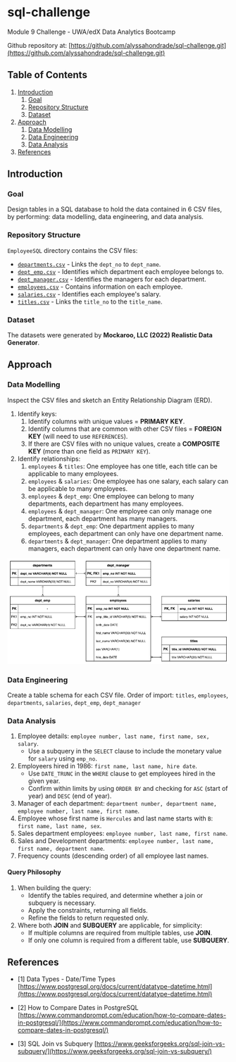 # sql-challenge
Module 9 Challenge - UWA/edX Data Analytics Bootcamp

Github repository at: [https://github.com/alyssahondrade/sql-challenge.git](https://github.com/alyssahondrade/sql-challenge.git)

## Table of Contents
1. [Introduction](https://github.com/alyssahondrade/sql-challenge/tree/main#introduction)
    1. [Goal](https://github.com/alyssahondrade/sql-challenge/tree/main#goal)
    2. [Repository Structure](https://github.com/alyssahondrade/sql-challenge/tree/main#repository-structure)
    3. [Dataset](https://github.com/alyssahondrade/sql-challenge/tree/main#dataset)
2. [Approach](https://github.com/alyssahondrade/sql-challenge/tree/main#approach)
    1. [Data Modelling](https://github.com/alyssahondrade/sql-challenge/tree/main#data-modelling)
    2. [Data Engineering](https://github.com/alyssahondrade/sql-challenge/tree/main#data-engineering)
    3. [Data Analysis](https://github.com/alyssahondrade/sql-challenge/tree/main#data-analysis)
3. [References](https://github.com/alyssahondrade/sql-challenge/tree/main#references)

## Introduction
### Goal
Design tables in a SQL database to hold the data contained in 6 CSV files, by performing: data modelling, data engineering, and data analysis.

### Repository Structure
`EmployeeSQL` directory contains the CSV files:
- [`departments.csv`](https://github.com/alyssahondrade/sql-challenge/blob/main/EmployeeSQL/departments.csv) - Links the `dept_no` to `dept_name`.
- [`dept_emp.csv`](https://github.com/alyssahondrade/sql-challenge/blob/main/EmployeeSQL/dept_emp.csv) - Identifies which department each employee belongs to.
- [`dept_manager.csv`](https://github.com/alyssahondrade/sql-challenge/blob/main/EmployeeSQL/dept_manager.csv) - Identifies the managers for each department.
- [`employees.csv`](https://github.com/alyssahondrade/sql-challenge/blob/main/EmployeeSQL/employees.csv) - Contains information on each employee.
- [`salaries.csv`](https://github.com/alyssahondrade/sql-challenge/blob/main/EmployeeSQL/salaries.csv) - Identifies each employee's salary.
- [`titles.csv`](https://github.com/alyssahondrade/sql-challenge/blob/main/EmployeeSQL/titles.csv) - Links the `title_no` to the `title_name`.

### Dataset
The datasets were generated by **Mockaroo, LLC (2022) Realistic Data Generator**.

## Approach
### Data Modelling
Inspect the CSV files and sketch an Entity Relationship Diagram (ERD).
1. Identify keys:
    1. Identify columns with unique values = __PRIMARY KEY__.
    2. Identify columns that are common with other CSV files = __FOREIGN KEY__ (will need to use `REFERENCES`).
    3. If there are CSV files with no unique values, create a __COMPOSITE KEY__ (more than one field as `PRIMARY KEY`).
2. Identify relationships:
    1. `employees` & `titles`: One employee has one title, each title can be applicable to many employees.
    2. `employees` & `salaries`: One employee has one salary, each salary can be applicable to many employees.
    3. `employees` & `dept_emp`: One employee can belong to many departments, each department has many employees.
    4. `employees` & `dept_manager`: One employee can only manage one department, each department has many managers.
    5. `departments` & `dept_emp`: One department applies to many employees, each department can only have one department name.
    6. `departments` & `dept_manager`: One department applies to many managers, each department can only have one department name.

![ERD](https://github.com/alyssahondrade/sql-challenge/blob/main/ERD.png)

### Data Engineering
Create a table schema for each CSV file. Order of import:
    `titles`, `employees`, `departments`, `salaries`, `dept_emp`, `dept_manager`

### Data Analysis
1. Employee details: `employee number, last name, first name, sex, salary`.
    - Use a subquery in the `SELECT` clause to include the monetary value for `salary` using `emp_no`.
2. Employeers hired in 1986: `first name, last name, hire date`.
    - Use `DATE_TRUNC` in the `WHERE` clause to get employees hired in the given year.
    - Confirm within limits by using `ORDER BY` and checking for `ASC` (start of year) and `DESC` (end of year).
3. Manager of each department: `department number, department name, employee number, last name, first name`.
4. Employee whose first name is `Hercules` and last name starts with `B`: `first name, last name, sex`.
5. Sales department employees: `employee number, last name, first name`.
6. Sales and Development departments: `employee number, last name, first name, department name`.
7. Frequency counts (descending order) of all employee last names.

#### Query Philosophy
1. When building the query:
    - Identify the tables required, and determine whether a join or subquery is necessary.
    - Apply the constraints, returning all fields.
    - Refine the fields to return requested only.
2. Where both __JOIN__ and __SUBQUERY__ are applicable, for simplicity:
    - If multiple columns are required from multiple tables, use __JOIN__.
    - If only one column is required from a different table, use __SUBQUERY__.

## References
- [1] Data Types - Date/Time Types [https://www.postgresql.org/docs/current/datatype-datetime.html](https://www.postgresql.org/docs/current/datatype-datetime.html)

- [2] How to Compare Dates in PostgreSQL [https://www.commandprompt.com/education/how-to-compare-dates-in-postgresql/](https://www.commandprompt.com/education/how-to-compare-dates-in-postgresql/)

- [3] SQL Join vs Subquery [https://www.geeksforgeeks.org/sql-join-vs-subquery/](https://www.geeksforgeeks.org/sql-join-vs-subquery/)
